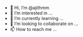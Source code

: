- 👋 Hi, I’m @ajithmm
- 👀 I’m interested in ...
- 🌱 I’m currently learning ...
- 💞️ I’m looking to collaborate on ...
- 📫 How to reach me ...

<!---
ajithmm/ajithmm is a ✨ special ✨ repository because its `README.md` (this file) appears on your GitHub profile.
You can click the Preview link to take a look at your changes.
--->
